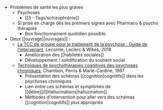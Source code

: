
- Problèmes de santé les plus graves 
	- Psychoses
		- [[3 - Tags/schizophrénie]] 
	- Si prise en charge dès les premiers signes avec Pharmaco & psycho thérapies
		- Bon fonctionnement quotidien possible. 
- Deux [[ouvrage||ouvrages]] :
	- <u>La TCC de groupe pour le traitement de la psychose : Guide de l'intervenant</u>, Lecomte, Leclerc & Wikes, 2018
		- Amélioration des [[habiletés sociales]] 
		- Développement / solidification du soutient social
	- <u>Techniques de psychothérapies cognitives des psychoses chroniques</u>, Chambon, Perris & Marie-Cardine, 1997
		- Présentation des schémas [[cognition|cognitifs]] dans les psychoses chroniques 
		- Lien entre ces schémas et symptômes de [[délire]]/[[Hallucinations|hallucination]]
		- Méthodes d'intervention pour aller vers des schémas [[cognition|cognitifs]] plus appropriés
